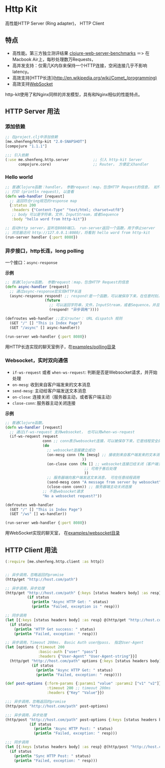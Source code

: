 # Http Kit

高性能HTTP Server (Ring adapter)， HTTP Client

## 特点

* 高性能。第三方独立测评结果 [clojure-web-server-benchmarks](https://github.com/ptaoussanis/clojure-web-server-benchmarks) ＝> 在Macbook Air上，每秒处理数万Requests，
* 高并发支持：仅需几K内存来保持一个HTTP连接，空闲连接几乎不影响latency。
* 高效支持[HTTP长连](http://en.wikipedia.org/wiki/Comet_(programming)
* 高效支持[WebSocket](http://tools.ietf.org/html/rfc6455)

http-kit使用了和Nginx同样的并发模型，具有和Nginx相似的性能特点。

## HTTP Server 用法

### 添加依赖

```clj
;; 在project.clj中添加依赖
[me.shenfeng/http-kit "2.0-SNAPSHOT"]
[compojure "1.1.1"]

;;; 引入依赖
(:use me.shenfeng.http.server           ;; 引入 http-kit Server
      compojure.core)                   ;; Router， 方便定义handler
```

### Hello world

```clj
;; 普通Clojure函数：handler。 参数request：map，包含HTTP Request的信息， 如form参数，上传的文件，URL等。
;; 打印 (println request), 以查看
(defn web-handler [request]
  ;; 返回符合ring规范的response map
  {:status 200
   :headers {"Content-Type" "text/html; charset=utf8"}
   ;; body 可以是字符串，文件，InputStream，或者Sequence
   :body "hello word from http-kit"})

;; 启动http server，监听在8080端口。 run-server返回一个函数，用于停止server
;; 浏览器访问 http://127.0.0.1:8080/，将看到 hello word from http-kit
(run-server handler {:port 8080})
```

### 异步接口，http长连，long polling

一个接口：`async-response`

**示例**

```clj
;; 普通Clojure函数。 参数request：map，包含HTTP Request的信息
(defn async-handler [request]
  ;; 通过async-response宏实现HTTP长连
  (async-response respond! ;; respond!是一个函数，可以被保存下来，在任意时刻，在任意线程调用，用于返回结果给浏览器
                  (future
                    ;; 可以返回字符串，文件，InputStream，或者Sequence。并且可以加上HTTP status， headers等
                    (respond! "异步调用"))))

(defroutes web-handler ;;定义router： URL dispatch 规则
  (GET "/" [] "This is Index Page")
  (GET "/async" [] async-handler))

(run-server web-handler {:port 8080})

```
用HTTP长连实现的聊天室例子，在[examples/polling目录](https://github.com/shenfeng/http-kit/tree/master/examples/polling)


### Websocket，实时双向通信

* `if-ws-request` 或者 `when-ws-request`: 判断是否是Websocket请求，并开始处理
* `on-mesg`: 收到来自客户端发来的文本消息
* `send-mesg`: 主动给客户端发送文本消息
* `on-close`:  连接关闭（服务器主动，或者客户端主动）
* `close-conn`:  服务器主动关闭连接

**示例**

```clj
;; 普通Clojure函数。
(defn ws-handler [request]
  ;; 通过if-ws-request 支持websocket， 也可以用when-ws-request
  (if-ws-request request
                 conn ;; conn表示websocket连接，可以被保存下来，它是线程安全的
                 (do
                   ;; websocket连接建立成功
                   (on-mesg conn (fn [mesg] ;; 接收到来自客户端发来的文本消息 mesg
                                   ))
                   (on-close conn (fn [] ;; websocket连接已经关闭（客户端关闭，服务端关闭）
                                    ;; 可用于善后处理
                                    ))
                   ;; 服务器端向客户端发送文本消息， 可在任意线程调用
                   (send-mesg conn "A message from server by websocket")
                   (close-conn conn)) ;; 服务器端主动关闭连接
                 ;; 不是websocket请求
                 "No a websocket request?"))

(defroutes web-handler
  (GET "/" [] "This is Index Page")
  (GET "/ws" [] ws-handler))

(run-server web-handler {:port 8080})
```
用WebSocket实现的聊天室， 在[examples/websocket目录](https://github.com/shenfeng/http-kit/tree/master/examples/websocket)

## HTTP Client 用法

```clj
(:require [me.shenfeng.http.client :as http])
```

```clj

;; 异步调用，忽略返回的promise
(http/get "http://host.com/path")

;; 异步调用，异步处理
(http/get "http://host.com/path" {:keys [status headers body] :as resp}
          (if status
            (println "Async HTTP Get: " status)
            (println "Failed, exception is " resp)))

;; 同步调用
(let [{:keys [status headers body] :as resp} @(http/get "http://host.com/path")]
  (if status
    (println "HTTP Get success: " status)
    (println "Failed, exception: " resp)))

;; 异步调用，Timeout 200ms， Basic Auth user@pass， 指定User-Agent
(let [options {:timeout 200
               :basic-auth ["user" "pass"]
               :headers {"User-Agent" "User-Agent-string"}}]
  (http/get "http://host.com/path" options {:keys [status headers body] :as resp}
            (if status
              (println "Async HTTP Get: " status)
              (println "Failed, exception: " resp))))

(def post-options {:form-params {:params1 "value" :params2 ["v1" "v2"]}
                   :timeout 200 ;; timeout 200ms
                   :headers {"Key" "Value"}})

;;; 异步调用，忽略返回的promise
(http/post "http://host.com/path" post-options)

;;; 异步调用，异步处理
(http/post "http://host.com/path" post-options {:keys [status headers body] :as resp}
           (if status
             (println "Async HTTP Post: " status)
             (println "Failed, exception: " resp)))

;;; 同步调用
(let [{:keys [status headers body] :as resp} @(http/post "http://host.com/path")]
  (if status
    (println "Sync HTTP Post: " status)
    (println "Failed, exception: " resp)))

```
